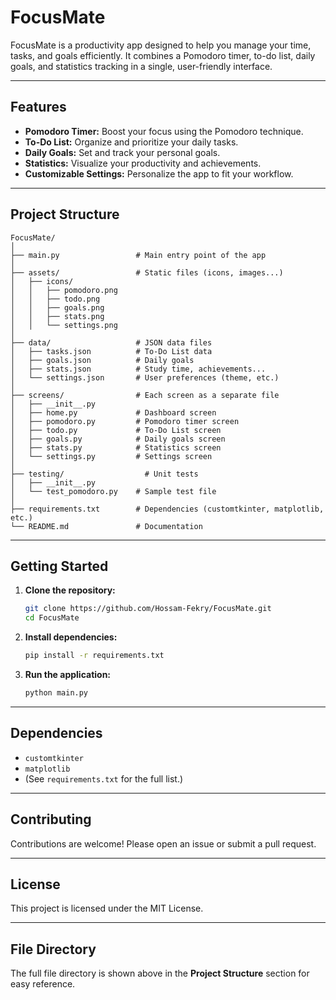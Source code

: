 # FocusMate

FocusMate is a productivity app designed to help you manage your time, tasks, and goals efficiently. It combines a Pomodoro timer, to-do list, daily goals, and statistics tracking in a single, user-friendly interface.

---

## Features

- **Pomodoro Timer:** Boost your focus using the Pomodoro technique.
- **To-Do List:** Organize and prioritize your daily tasks.
- **Daily Goals:** Set and track your personal goals.
- **Statistics:** Visualize your productivity and achievements.
- **Customizable Settings:** Personalize the app to fit your workflow.

---

## Project Structure

```
FocusMate/
│
├── main.py                 # Main entry point of the app
│
├── assets/                 # Static files (icons, images...)
│   ├── icons/              
│   │   ├── pomodoro.png
│   │   ├── todo.png
│   │   ├── goals.png
│   │   ├── stats.png
│   │   └── settings.png
│
├── data/                   # JSON data files
│   ├── tasks.json          # To-Do List data
│   ├── goals.json          # Daily goals
│   ├── stats.json          # Study time, achievements...
│   └── settings.json       # User preferences (theme, etc.)
│
├── screens/                # Each screen as a separate file
│   ├── __init__.py
│   ├── home.py             # Dashboard screen
│   ├── pomodoro.py         # Pomodoro timer screen
│   ├── todo.py             # To-Do List screen
│   ├── goals.py            # Daily goals screen
│   ├── stats.py            # Statistics screen
│   └── settings.py         # Settings screen
│
├── testing/                  # Unit tests
│   ├── __init__.py
│   └── test_pomodoro.py    # Sample test file
│
├── requirements.txt        # Dependencies (customtkinter, matplotlib, etc.)
└── README.md               # Documentation
```

---

## Getting Started

1. **Clone the repository:**
   ```sh
   git clone https://github.com/Hossam-Fekry/FocusMate.git
   cd FocusMate
   ```

2. **Install dependencies:**
   ```sh
   pip install -r requirements.txt
   ```

3. **Run the application:**
   ```sh
   python main.py
   ```

---

## Dependencies

- `customtkinter`
- `matplotlib`
- (See `requirements.txt` for the full list.)

---

## Contributing

Contributions are welcome! Please open an issue or submit a pull request.

---

## License

This project is licensed under the MIT License.

---

## File Directory

The full file directory is shown above in the **Project Structure** section for easy reference.

